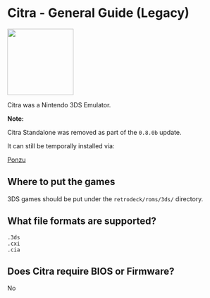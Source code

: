 # Citra - General Guide (Legacy)

<img src="../../../wiki_images/logos/citra-logo.svg" width="150">

Citra was a Nintendo 3DS Emulator.

**Note:** 

Citra Standalone was removed as part of the `0.8.0b` update.

It can still be temporally installed via:

[Ponzu](../../wiki_configurator/ponzu.md)

## Where to put the games
3DS games should be put under the `retrodeck/roms/3ds/` directory.

## What file formats are supported?

```
.3ds
.cxi
.cia
```

## Does Citra require BIOS or Firmware?

No
